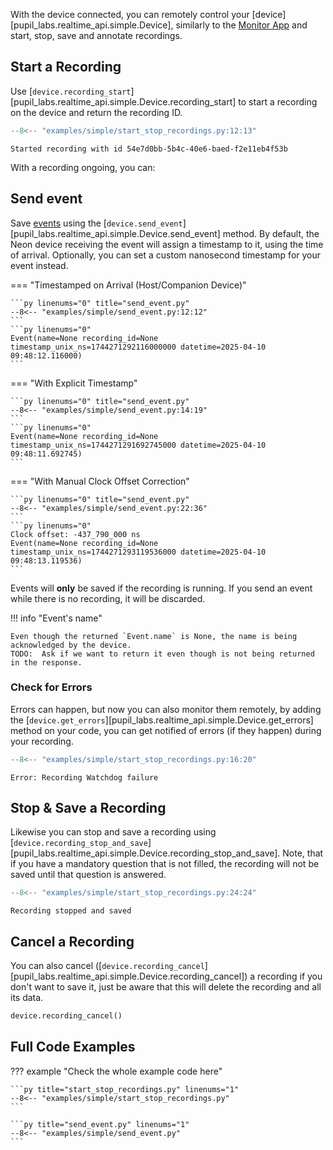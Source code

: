 With the device connected, you can remotely control your [device][pupil_labs.realtime_api.simple.Device], similarly to the [Monitor App](https://docs.pupil-labs.com/neon/data-collection/monitor-app/) and start, stop, save and annotate recordings.

## Start a Recording

Use [`device.recording_start`][pupil_labs.realtime_api.simple.Device.recording_start] to start a recording on the device and return the recording ID.

```py linenums="0" title="start_stop_recordings.py"
--8<-- "examples/simple/start_stop_recordings.py:12:13"
```

```linenums="0"
Started recording with id 54e7d0bb-5b4c-40e6-baed-f2e11eb4f53b
```

With a recording ongoing, you can:

## Send event

Save [events](https://docs.pupil-labs.com/neon/data-collection/events/) using the [`device.send_event`][pupil_labs.realtime_api.simple.Device.send_event] method. By default, the Neon device receiving the event will assign a timestamp to it, using the time of arrival. Optionally, you can set a custom nanosecond timestamp for your event instead.

=== "Timestamped on Arrival (Host/Companion Device)"

    ```py linenums="0" title="send_event.py"
    --8<-- "examples/simple/send_event.py:12:12"
    ```
    ```py linenums="0"
    Event(name=None recording_id=None timestamp_unix_ns=1744271292116000000 datetime=2025-04-10 09:48:12.116000)
    ```

=== "With Explicit Timestamp"

    ```py linenums="0" title="send_event.py"
    --8<-- "examples/simple/send_event.py:14:19"
    ```
    ```py linenums="0"
    Event(name=None recording_id=None timestamp_unix_ns=1744271291692745000 datetime=2025-04-10 09:48:11.692745)
    ```

=== "With Manual Clock Offset Correction"

    ```py linenums="0" title="send_event.py"
    --8<-- "examples/simple/send_event.py:22:36"
    ```
    ```py linenums="0"
    Clock offset: -437_790_000 ns
    Event(name=None recording_id=None timestamp_unix_ns=1744271293119536000 datetime=2025-04-10 09:48:13.119536)
    ```

Events will **only** be saved if the recording is running. If you send an event while there is no recording, it will be discarded.

!!! info "Event's name"

    Even though the returned `Event.name` is None, the name is being acknowledged by the device.
    TODO:  Ask if we want to return it even though is not being returned in the response.

### Check for Errors

<!-- badge:product Neon -->
<!-- badge:companion +2.9.0 -->
<!-- badge:version +1.5.0 -->

Errors can happen, but now you can also monitor them remotely, by adding the [`device.get_errors`][pupil_labs.realtime_api.simple.Device.get_errors] method on your code, you can get notified of errors (if they happen) during your recording.

```py linenums="0" title="start_stop_recordings.py"
--8<-- "examples/simple/start_stop_recordings.py:16:20"
```

```linenums="0"
Error: Recording Watchdog failure
```

## Stop & Save a Recording

Likewise you can stop and save a recording using [`device.recording_stop_and_save`][pupil_labs.realtime_api.simple.Device.recording_stop_and_save]. Note, that if you have a mandatory question that is not filled, the recording will not be saved until that question is answered.

```py linenums="0" title="start_stop_recordings.py"
--8<-- "examples/simple/start_stop_recordings.py:24:24"
```

```linenums="0"
Recording stopped and saved
```

## Cancel a Recording

You can also cancel ([`device.recording_cancel`][pupil_labs.realtime_api.simple.Device.recording_cancel]) a recording if you don't want to save it, just be aware that this will delete the recording and all its data.

```py linenums="0" title="start_stop_recordings.py"
device.recording_cancel()
```

## Full Code Examples

??? example "Check the whole example code here"

    ```py title="start_stop_recordings.py" linenums="1"
    --8<-- "examples/simple/start_stop_recordings.py"
    ```

    ```py title="send_event.py" linenums="1"
    --8<-- "examples/simple/send_event.py"
    ```
